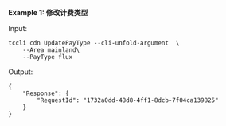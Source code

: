 **Example 1: 修改计费类型**



Input: 

```
tccli cdn UpdatePayType --cli-unfold-argument  \
    --Area mainland\
    --PayType flux
```

Output: 
```
{
    "Response": {
        "RequestId": "1732a0dd-48d8-4ff1-8dcb-7f04ca139825"
    }
}
```

